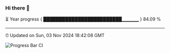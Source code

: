 ### Hi there 👋

⏳ Year progress { █████████████████████████▁▁▁▁▁ } 84.09 %

---

⏰ Updated on Sun, 03 Nov 2024 18:42:08 GMT

![Progress Bar CI](https://github.com/IshwaranRudhara/GIT-ACTION/workflows/Progress%20Bar%20CI/badge.svg)
